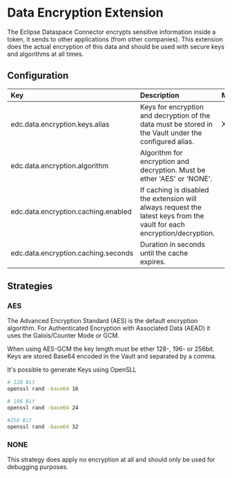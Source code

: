 # Data Encryption Extension

The Eclipse Dataspace Connector encrypts sensitive information inside a token, it sends to other applications (from other companies). This extension does the actual encryption of this data and should be used with secure keys and algorithms at all times.

## Configuration

| Key                                         | Description                                                                                                      | Mandatory | Default          |
|:--------------------------------------------|:-----------------------------------------------------------------------------------------------------------------|-----------|------------------|
| edc.data.encryption.keys.alias              | Keys for encryption and decryption of the data must be stored in the Vault under the configured alias.           | X         |                  |
| edc.data.encryption.algorithm               | Algorithm for encryption and decryption. Must be ether 'AES' or 'NONE'.                                          |           | AES              |
| edc.data.encryption.caching.enabled         | If caching is disabled the extension will always request the latest keys from the vault for each encryption/decryption.                             |           | false            |
| edc.data.encryption.caching.seconds         | Duration in seconds until the cache expires.                                                                     |           | 3600             |

## Strategies

### AES

The Advanced Encryption Standard (AES) is the default encryption algorithm. For Authenticated Encryption with Associated Data (AEAD) it uses the Galois/Counter Mode or GCM.

When using AES-GCM the key length must be ether 128-, 196- or 256bit. Keys are stored Base64 encoded in the Vault and separated by a comma.

It's possible to generate Keys using OpenSLL
```bash
# 128 Bit
openssl rand -base64 16

# 196 Bit
openssl rand -base64 24

#256 Bit
openssl rand -base64 32
```


### NONE

This strategy does apply no encryption at all and should only be used for debugging purposes.